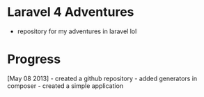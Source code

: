 Laravel 4 Adventures
========================
- repository for my adventures in laravel lol

Progress
========================

[May 08 2013]
	- created a github repository
	- added generators in composer
	- created a simple application  
	
